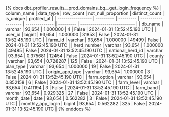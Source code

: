{% docs dbt_profiler_results__prod_domains_bq__get_login_frequency  %}
| column_name       | data_type | row_count | not_null_proportion | distinct_count | is_unique | profiled_at                 |
| ----------------- | --------- | --------- | ------------------- | -------------- | --------- | --------------------------- |
| db_name           | varchar   |    93,654 |            1.000000 |              4 |     False | 2024-01-31 13:52:45.190 UTC |
| user_id           | bigint    |    93,654 |            1.000000 |          31853 |     False | 2024-01-31 13:52:45.190 UTC |
| farm_id           | varchar   |    93,654 |            1.000000 |          49499 |     False | 2024-01-31 13:52:45.190 UTC |
| herd_number       | varchar   |    93,654 |            1.000000 |          49485 |     False | 2024-01-31 13:52:45.190 UTC |
| national_herd_id  | varchar   |    93,654 |            0.375681 |          12454 |     False | 2024-01-31 13:52:45.190 UTC |
| county            | varchar   |    93,654 |            0.728287 |            125 |     False | 2024-01-31 13:52:45.190 UTC |
| plan_type         | varchar   |    93,654 |            1.000000 |             19 |     False | 2024-01-31 13:52:45.190 UTC |
| origin_app_type   | varchar   |    93,654 |            1.000000 |              3 |     False | 2024-01-31 13:52:45.190 UTC |
| farm_option       | varchar   |    93,654 |            0.852158 |              6 |     False | 2024-01-31 13:52:45.190 UTC |
| farm_level        | varchar   |    93,654 |            0.411194 |              3 |     False | 2024-01-31 13:52:45.190 UTC |
| farm_band         | varchar   |    93,654 |            0.929325 |             27 |     False | 2024-01-31 13:52:45.190 UTC |
| month_date        | date      |    93,654 |            0.562282 |              3 |     False | 2024-01-31 13:52:45.190 UTC |
| monthly_app_login | bigint    |    93,654 |            0.562282 |            325 |     False | 2024-01-31 13:52:45.190 UTC |
{% enddocs %}
